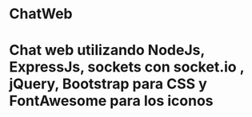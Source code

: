 # ChatWeb
# Chat web utilizando NodeJs, ExpressJs, sockets con socket.io , jQuery, Bootstrap para CSS y FontAwesome para los iconos
